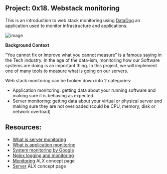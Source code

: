 ## __Project: 0x18. Webstack monitoring__

This is an introduction to web stack monitoring using [DataDog](https://www.datadoghq.com/) an application used to monitor infrastructure and applications.

![image](https://github.com/user-attachments/assets/f2050515-58f1-4927-9a07-ef87b957d9e0)

__Background Context__

“You cannot fix or improve what you cannot measure” is a famous saying in the Tech industry. In the age of the data-ism, monitoring how our Software systems are doing is an important thing. In this project, we will implement one of many tools to measure what is going on our servers.

Web stack monitoring can be broken down into 2 categories:

- Application monitoring: getting data about your running software and making sure it is behaving as expected
- Server monitoring: getting data about your virtual or physical server and making sure they are not overloaded (could be CPU, memory, disk or network overload)

## Resources:

- [What is server monitoring](https://www.sumologic.com/glossary/server-monitoring/)
- [What is application monitoring](https://en.wikipedia.org/wiki/Application_performance_management)
- [System monitoring by Google](https://sre.google/sre-book/monitoring-distributed-systems/)
- [Nginx logging and monitoring](https://docs.nginx.com/nginx/admin-guide/monitoring/logging/)
- [Monitoring](https://intranet.alxswe.com/concepts/13) ALX concept page
- [Server](https://intranet.alxswe.com/concepts/67) ALX concept page
